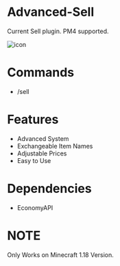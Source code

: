 # Advanced-Sell
Current Sell plugin. PM4 supported.

![icon](https://lh3.googleusercontent.com/3gD-81h2XulAFHYH5IpcKvtFg4o9-Gg8ght9YgNzYBqu1_4yJHefPHV0ZSy4jn24LZrtVudjWdkjW97v1OamJQ)

# Commands
- /sell

# Features
- Advanced System
- Exchangeable Item Names
- Adjustable Prices
- Easy to Use

# Dependencies
 - EconomyAPI

# NOTE
Only Works on Minecraft 1.18 Version.
